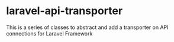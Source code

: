# laravel-api-transporter
This is a series of classes to abstract and add a transporter on API connections for Laravel Framework
